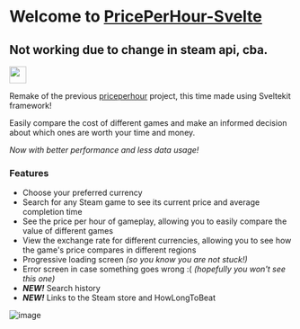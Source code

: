 # Welcome to <a href='https://priceperhour-svelte.vercel.app/'>PricePerHour-Svelte</a>

## Not working due to change in steam api, cba.

<img src="https://img.shields.io/badge/Sveltekit-3C005A?style=for-the-badge&logo=svelte&logoColor=white" height=30>

<p>Remake of the previous <a href='https://github.com/ihascats/priceperhour'>priceperhour</a> project, this time made using Sveltekit framework!</p>

<p>Easily compare the cost of different games and make an informed decision about which ones are worth your time and money.</p>

_Now with better performance and less data usage!_

### Features

<ul>
  <li>Choose your preferred currency</li>
  <li>Search for any Steam game to see its current price and average completion time</li>
  <li>See the price per hour of gameplay, allowing you to easily compare the value of different games</li>
  <li>View the exchange rate for different currencies, allowing you to see how the game's price compares in different regions</li>
  <li>Progressive loading screen <i>(so you know you are not stuck!)</i></li>
  <li>Error screen in case something goes wrong :( <i>(hopefully you won't see this one)</i></li>
  <li><strong><i>NEW!</i></strong> Search history</li>
  <li><strong><i>NEW!</i></strong> Links to the Steam store and HowLongToBeat</li>
</ul>

![image](https://user-images.githubusercontent.com/94207512/229289073-0091cabf-07bd-4fe0-a903-3bc9b18bb9e9.png)
